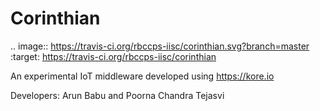 # Corinthian

.. image:: https://travis-ci.org/rbccps-iisc/corinthian.svg?branch=master
    :target: https://travis-ci.org/rbccps-iisc/corinthian
    
An experimental IoT middleware developed using https://kore.io

Developers: Arun Babu and Poorna Chandra Tejasvi
